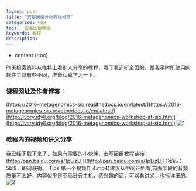```yaml
---
layout: post
title: "宏基因组分析教程分享"
categories: 科研
tags:  宏基因组教程
keywords: 教程
description: 
---
```


* content
{:toc}


昨天检索资料从推特上看别人分享的教程，看了看还挺全面的，跟我平时所使用的软件工具有些不同，准备认真学习一下。




### 课程网址及作者博客：

[https://2016-metagenomics-sio.readthedocs.io/en/latest/](https://2016-metagenomics-sio.readthedocs.io/en/latest/)
[http://ivory.idyll.org/blog/2016-metagenomics-workshop-at-sio.html](http://ivory.idyll.org/blog/2016-metagenomics-workshop-at-sio.html)
![1](http://o7zaxp1i2.bkt.clouddn.com/95d7091.jpg)

### 教程内的视频和讲义分享

我已经下载下来了，如果有需要的小伙伴，宏基因组教程链接：[http://pan.baidu.com/s/1pLizLFl](http://pan.baidu.com/s/1pLizLFl )密码：5bl9，即可获得。
Tips:第一个视频(1_4.mp4)建议从中间开始看,前面半段的音频质量不太好，内容似乎是亚马逊云主机，感兴趣的话，可以看讲义，也挺详细的。
![2](http://o7zaxp1i2.bkt.clouddn.com/QQ%E6%88%AA%E5%9B%BE20161113203504.png)